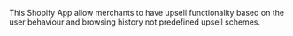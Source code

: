 This Shopify App allow merchants to have upsell functionality based on the user behaviour and browsing history not predefined upsell schemes.


